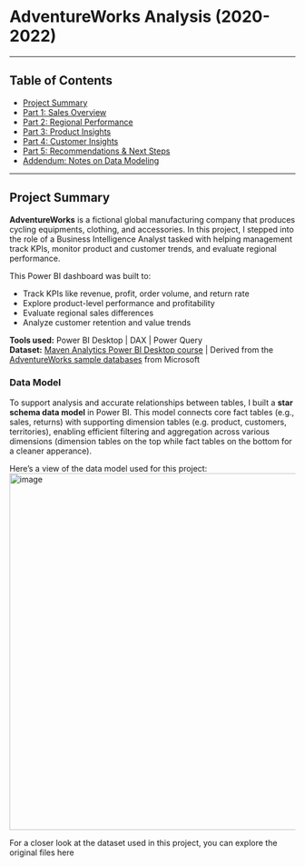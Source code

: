# AdventureWorks Analysis (2020-2022)
---

## Table of Contents
- [Project Summary](#project-summary)
- [Part 1: Sales Overview ](#part-1-Sales-Overview)
- [Part 2: Regional Performance](#part-2-Regional-Performance)
- [Part 3: Product Insights](#part-3-Product-Insights)
- [Part 4: Customer Insights](#part-4-Customer-Insights)
- [Part 5: Recommendations & Next Steps](#part-5-recommendations--next-steps)
- [Addendum: Notes on Data Modeling](#addendum-notes-on-data-modeling)

---
## Project Summary
**AdventureWorks** is a fictional global manufacturing company that produces cycling equipments, clothing, and accessories. In this project, I stepped into the role of a Business Intelligence Analyst tasked with helping management track KPIs, monitor product and customer trends, and evaluate regional performance.

This Power BI dashboard was built to:
- Track KPIs like revenue, profit, order volume, and return rate
- Explore product-level performance and profitability
- Evaluate regional sales differences
- Analyze customer retention and value trends

**Tools used:**  Power BI Desktop | DAX | Power Query  
**Dataset:** [Maven Analytics Power BI Desktop course](https://mavenanalytics.io/course/microsoft-power-bi-desktop) | Derived from the [AdventureWorks sample databases](https://learn.microsoft.com/en-us/sql/samples/adventureworks-install-configure?view=sql-server-ver17&tabs=ssms) from Microsoft

### Data Model
To support analysis and accurate relationships between tables, I built a **star schema data model** in Power BI. This model connects core fact tables (e.g., sales, returns) with supporting dimension tables (e.g. product, customers, territories), enabling efficient filtering and aggregation across various dimensions (dimension tables on the top while fact tables on the bottom for a cleaner apperance).

Here’s a view of the data model used for this project:
<img width="961" height="628" alt="image" src="https://github.com/user-attachments/assets/c691d2c8-606b-48a8-99d0-dc60b754ec86" />

For a closer look at the dataset used in this project, you can explore the original files here
